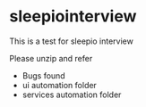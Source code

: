# sleepiointerview
This is a test for sleepio interview

Please unzip and refer 
- Bugs found
- ui automation folder
- services automation folder
